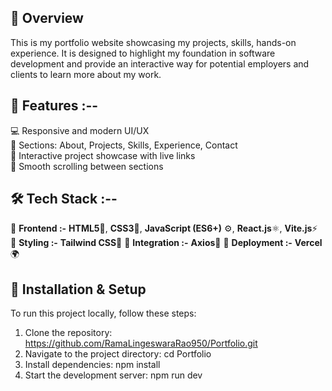 ## 📌 Overview  
This is my portfolio website showcasing my projects, skills, hands-on experience. It is designed to highlight my foundation in software development and provide an interactive way for potential employers and clients to learn more about my work.  

## 🚀 Features :--

💻 Responsive and modern UI/UX  
📌 Sections: About, Projects, Skills, Experience, Contact  
🧩 Interactive project showcase with live links  
🎯 Smooth scrolling between sections  
  
## 🛠️ Tech Stack :--

🎨 **Frontend :-** 
**HTML5**🧱, **CSS3**🎨, **JavaScript (ES6+)** ⚙️, **React.js**⚛️, **Vite.js**⚡
💅 **Styling :-**
**Tailwind CSS**🌈
🔗 **Integration :-**
**Axios**📡
🚀 **Deployment :-**
**Vercel**🌍

## 📂 Installation & Setup  
To run this project locally, follow these steps:  

1. Clone the repository:
   https://github.com/RamaLingeswaraRao950/Portfolio.git
2. Navigate to the project directory:
   cd Portfolio
3. Install dependencies:
   npm install
4. Start the development server:
   npm run dev
